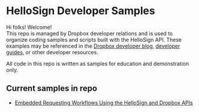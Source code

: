 # HelloSign Developer Samples

Hi folks! Welcome!  
This repo is managed by Dropbox developer relations and is used to organize coding samples and scripts built with the HelloSign API. These examples may be referenced in the [Dropbox developer blog](https://dropbox.tech/developers), [developer guides](https://www.dropbox.com/developers/documentation), or other developer resources. 

All code in this repo is written as samples for education and demonstration only.


## Current samples in repo

- [Embedded Requesting Workflows Using the HelloSign and Dropbox APIs](https://github.com/dropbox/HelloSign-Developer-Samples/tree/master/hellosign-embed-with-dbx-file)
